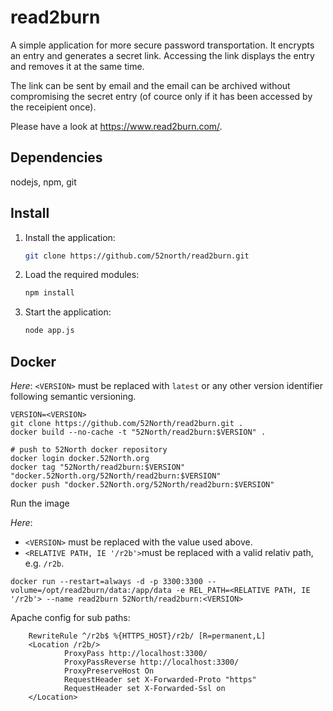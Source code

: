 # read2burn

A simple application for more secure password transportation.
It encrypts an entry and generates a secret link. Accessing the link displays the entry and removes it at the same time.

The link can be sent by email and the email can be archived without compromising the secret entry (of cource only if it has been accessed by the receipient once).

Please have a look at <https://www.read2burn.com/>.

## Dependencies

nodejs, npm, git

## Install

1. Install the application:

   ```sh
   git clone https://github.com/52north/read2burn.git
   ```

1. Load the required modules:

   ```sh
   npm install
   ```

1. Start the application:

   ```sh
   node app.js
   ```

## Docker

*Here*: `<VERSION>` must be replaced with `latest` or any other version identifier following semantic versioning.

```shell
VERSION=<VERSION>
git clone https://github.com/52North/read2burn.git .
docker build --no-cache -t "52North/read2burn:$VERSION" .

# push to 52North docker repository
docker login docker.52North.org
docker tag "52North/read2burn:$VERSION" "docker.52North.org/52North/read2burn:$VERSION"
docker push "docker.52North.org/52North/read2burn:$VERSION"
```

Run the image

*Here*:

* `<VERSION>` must be replaced with the value used above.
* `<RELATIVE PATH, IE '/r2b'>`must be replaced with a valid relativ path, e.g. `/r2b`.

```shell
docker run --restart=always -d -p 3300:3300 --volume=/opt/read2burn/data:/app/data -e REL_PATH=<RELATIVE PATH, IE '/r2b'> --name read2burn 52North/read2burn:<VERSION>
```

Apache config for sub paths:

```apacheconf
    RewriteRule ^/r2b$ %{HTTPS_HOST}/r2b/ [R=permanent,L]
    <Location /r2b/>
            ProxyPass http://localhost:3300/
            ProxyPassReverse http://localhost:3300/
            ProxyPreserveHost On
            RequestHeader set X-Forwarded-Proto "https"
            RequestHeader set X-Forwarded-Ssl on
    </Location>
```
